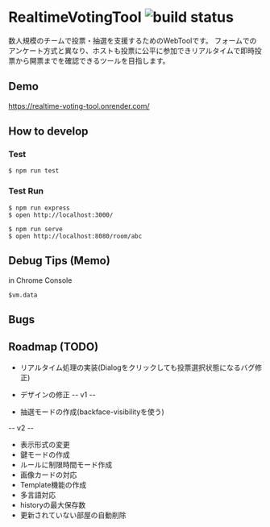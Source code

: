 # RealtimeVotingTool ![build status](https://github.com/ksgwr/RealtimeVotingTool/actions/workflows/main.yml/badge.svg)

数人規模のチームで投票・抽選を支援するためのWebToolです。
フォームでのアンケート方式と異なり、ホストも投票に公平に参加できリアルタイムで即時投票から開票までを確認できるツールを目指します。

## Demo

https://realtime-voting-tool.onrender.com/

## How to develop

### Test

```
$ npm run test
```

### Test Run

```
$ npm run express
$ open http://localhost:3000/
```

```
$ npm run serve
$ open http://localhost:8080/room/abc
```

## Debug Tips (Memo)

in Chrome Console

```
$vm.data
```

## Bugs


## Roadmap (TODO)

* リアルタイム処理の実装(Dialogをクリックしても投票選択状態になるバグ修正)
* デザインの修正
-- v1 --

* 抽選モードの作成(backface-visibilityを使う)

-- v2 --

* 表示形式の変更
* 鍵モードの作成
* ルールに制限時間モード作成
* 画像カードの対応
* Template機能の作成
* 多言語対応
* historyの最大保存数
* 更新されていない部屋の自動削除